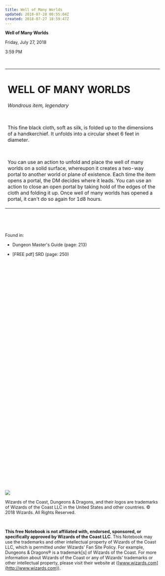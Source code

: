 ```yaml
---
title: Well of Many Worlds
updated: 2018-07-28 00:55:04Z
created: 2018-07-27 18:59:47Z
---
```


**Well of Many Worlds**

Friday, July 27, 2018

3:59 PM

 

<table><tbody><tr class="odd"><td><h1 id="well-of-many-worlds"><strong>WELL OF MANY WORLDS</strong></h1><p><em>Wondrous item, legendary</em></p><p> </p><p>This fine black cloth, soft as silk, is folded up to the dimensions of a handkerchief. It unfolds into a circular sheet 6 feet in diameter.</p><p> </p><p>You can use an action to unfold and place the well of many worlds on a solid surface, whereupon it creates a two-way portal to another world or plane of existence. Each time the item opens a portal, the DM decides where it leads. You can use an action to close an open portal by taking hold of the edges of the cloth and folding it up. Once well of many worlds has opened a portal, it can't do so again for 1d8 hours.</p></td></tr></tbody></table>

 

 

Found in:

-   Dungeon Master's Guide (page: 213)

-   \[FREE pdf\] SRD (page: 250)

 

 

 

 

 

 

 

 

 

 

 

 

 

 

 

 

 

 

 

 

 

 

 

 

![](tmp\media\image1.png)

Wizards of the Coast, Dungeons & Dragons, and their logos are trademarks of Wizards of the Coast LLC in the United States and other countries. © 2018 Wizards. All Rights Reserved.

 

**This free Notebook is not affiliated with, endorsed, sponsored, or specifically approved by Wizards of the Coast LLC**. This Notebook may use the trademarks and other intellectual property of Wizards of the Coast LLC, which is permitted under Wizards' Fan Site Policy. For example, Dungeons & Dragons® is a trademark\[s\] of Wizards of the Coast. For more information about Wizards of the Coast or any of Wizards' trademarks or other intellectual property, please visit their website at ([www.wizards.com](http://www.wizards.com)).
